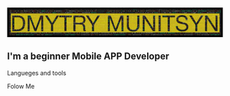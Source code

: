 ![Header](https://github.com/shlembo598/shlembo598/blob/main/assets/header.png)

## I'm a beginner Mobile APP Developer

Langueges and tools

Folow Me
